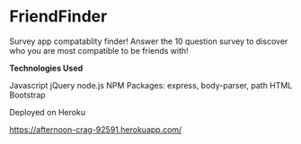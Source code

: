 # FriendFinder

Survey app compatablity finder! Answer the 10 question survey to discover who you are most compatible to be friends with!

<b>Technologies Used</b>

Javascript
jQuery
node.js
NPM Packages: express, body-parser, path
HTML
Bootstrap

Deployed on Heroku

https://afternoon-crag-92591.herokuapp.com/
